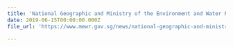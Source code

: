 ```yaml
---
title: 'National Geographic and Ministry of the Environment and Water Resources collaborate to encourage Singaporeans to'
date: 2019-06-15T00:00:00.000Z
file_url: 'https://www.mewr.gov.sg/news/national-geographic-and-ministry-of-the-environment-and-water-resources-collaborate-to-encourage-singaporeans-to-recycleright'

---
```



